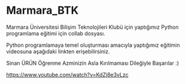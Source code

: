 # Marmara_BTK
Marmara Üniversitesi Bilişim Teknolojileri Klubü için yaptığımız Python programlama eğitimi için collab dosyası.

Python programlamaya temel oluşturması amacıyla yaptığımız eğitimin videosuna aşağıdaki linkten erişebilirsiniz.

Sinan ÜRÜN
Öğrenme Azminizin Asla Kırılmaması Dileğiyle Başarılar :)


https://www.youtube.com/watch?v=KdZj8e3vLzc

